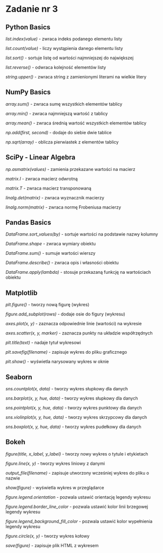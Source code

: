 # Zadanie nr 3

## Python Basics
_list.index(value)_ - zwraca indeks podanego elementu listy

_list.count(value)_ - liczy wystąpienia danego elementu listy

_list.sort()_ - sortuje listę od wartości najmniejszej do największej

_list.reverse()_ - odwraca kolejność elementów listy

_string.upper()_ - zwraca string z zamienionymi literami na wielkie litery


## NumPy Basics
_array.sum()_ - zwraca sumę wszystkich elementów tablicy

_array.min()_ - zwraca najmniejszą wartość z tablicy

_array.mean()_ - zwraca średnią wartość wszystkich elementów tablicy

_np.add(first, second)_ - dodaje do siebie dwie tablice

_np.sqrt(array)_ - oblicza pierwiastek z elementów tablicy

## SciPy - Linear Algebra

_np.asmatrix(values)_ - zamienia przekazane wartości na macierz

_matrix.I_ - zwraca macierz odwrotną

_matrix.T_ - zwraca macierz transponowaną

_linalg.det(matrix)_ - zwraca wyznacznik macierzy

_linalg.norm(matrix)_ - zwraca normę Frobeniusa macierzy

## Pandas Basics

_DataFrame.sort_values(by)_ - sortuje wartości na podstawie nazwy kolumny

_DataFrame.shape_ - zwraca wymiary obiektu

_DataFrame.sum()_ - sumuje wartości wierszy

_DataFrame.describe()_ - zwraca opis i własności obiektu

_DataFrame.apply(lambda)_ - stosuje przekazaną funkcję na wartościach obiektu

## Matplotlib

_plt.figure()_ - tworzy nową figurę (wykres)

_figure.add_subplot(rows)_ - dodaje osie do figury (wykresu)

_axes.plot(x, y)_ - zaznacza odpowiednie linie (wartości) na wykresie

_axes.scatter(x, y, marker)_ - zaznacza punkty na układzie współrzędnych

_plt.title(text)_ - nadaje tytuł wykresowi

_plt.savefig(filename)_ - zapisuje wykres do pliku graficznego

_plt.show()_ - wyświetla narysowany wykres w oknie

## Seaborn


_sns.countplot(x, data)_ - tworzy wykres słupkowy dla danych

_sns.barplot(x, y, hue, data)_ - tworzy wykres słupkowy dla danych

_sns.pointplot(x, y, hue, data)_ - tworzy wykres punktowy dla danych

_sns.violinplot(x, y, hue, data)_ - tworzy wykres skrzypcowy dla danych

_sns.boxplot(x, y, hue, data)_ - tworzy wykres pudełkowy dla danych

## Bokeh


_figure(title, x_label, y_label)_ - tworzy nowy wykres o tytule i etykietach

_figure.line(x, y)_ - tworzy wykres liniowy z danymi

_output_file(filename)_ - zapisuje utworzony wcześniej wykres do pliku o nazwie

_show(figure)_ - wyświetla wykres w przeglądarce

_figure.legend.orientation_ - pozwala ustawić orientację legendy wykresu

_figure.legend.border_line_color_ - pozwala ustawić kolor linii brzegowej legendy wykresu

_figure.legend_background_fill_color_ - pozwala ustawić kolor wypełnienia legendy wykresu

_figure.circle(x, y)_ - tworzy wykres kołowy

_save(figure)_ - zapisuje plik HTML z wykresem
